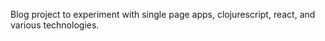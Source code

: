 
Blog project to experiment with single page apps, clojurescript, react, and various technologies.


